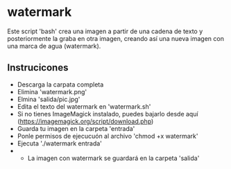 # watermark
 
Este script 'bash' crea una imagen a partir de una cadena de texto y posteriormente la graba en otra imagen, creando así una nueva imagen con una marca de agua (watermark).

## Instrucicones
- Descarga la carpata completa
- Elimina 'watermark.png'
- Elmina 'salida/pic.jpg'
- Edita el texto del watermark en 'watermark.sh'
- Si no tienes ImageMagick instalado, puedes bajarlo desde aquí (https://imagemagick.org/script/download.php)
- Guarda tu imagen en la carpeta 'entrada'
- Ponle permisos de ejecucuón al archivo 'chmod +x watermark'
- Ejecuta './watermark entrada'
- - La imagen con watermark se guardará en la carpeta 'salida'
